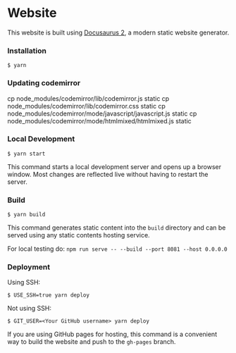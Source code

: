 # Website

This website is built using [Docusaurus 2](https://docusaurus.io/), a modern static website generator.

### Installation

```
$ yarn
```

### Updating codemirror
cp node_modules/codemirror/lib/codemirror.js static 
cp node_modules/codemirror/lib/codemirror.css static
cp node_modules/codemirror/mode/javascript/javascript.js static
cp node_modules/codemirror/mode/htmlmixed/htmlmixed.js static 

### Local Development

```
$ yarn start
```

This command starts a local development server and opens up a browser window. Most changes are reflected live without having to restart the server.

### Build

```
$ yarn build
```

This command generates static content into the `build` directory and can be served using any static contents hosting service.

For local testing do:
`npm run serve -- --build --port 8081 --host 0.0.0.0`

### Deployment

Using SSH:

```
$ USE_SSH=true yarn deploy
```

Not using SSH:

```
$ GIT_USER=<Your GitHub username> yarn deploy
```

If you are using GitHub pages for hosting, this command is a convenient way to build the website and push to the `gh-pages` branch.
